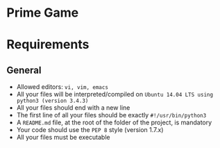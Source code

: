 # Prime Game

# Requirements
## General
* Allowed editors: ``vi, vim, emacs``
* All your files will be interpreted/compiled on ``Ubuntu 14.04 LTS using python3 (version 3.4.3)``
* All your files should end with a new line
* The first line of all your files should be exactly ``#!/usr/bin/python3``
* A ``README.md`` file, at the root of the folder of the project, is mandatory
* Your code should use the ``PEP 8`` style (version 1.7.x)
* All your files must be executable

